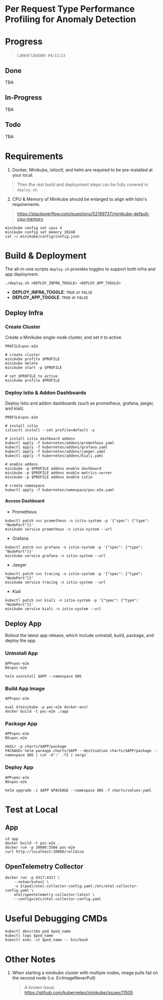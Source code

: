 # Per Request Type Performance Profiling for Anomaly Detection

# Progress
> Latest Update: `04/12/23`
## Done
TBA

## In-Progress
TBA

## Todo
TBA


# Requirements
1. Docker, Minikube, istioctl, and helm are required to be pre-installed at your local.
> Then the rest build and deployment steps can be fully covered in `deploy.sh`.

2. CPU & Memory of Minikube should be enlarged to align with Istio's requirements.
> https://stackoverflow.com/questions/52199737/minikube-default-cpu-memory

```shell
minikube config set cpus 4
minikube config set memory 10240
cat ~/.minikube/config/config.json
```


# Build & Deployment
The all-in-one scripts `deploy.sh` provides toggles to support both infra and app deployment.
```shell
./deploy.sh <DEPLOY_INFRA_TOGGLE> <DEPLOY_APP_TOGGLE>
```
* **DEPLOY_INFRA_TOGGLE**: `TRUE` or `FALSE`
* **DEPLOY_APP_TOGGLE**: `TRUE` or `FALSE`

## Deploy Infra
### Create Cluster
Create a Minikube single-node cluster, and set it to active.

```shell
PROFILE=poc-e2e

# create cluster
minikube profile $PROFILE
minikube delete
minikube start -p $PROFILE

# set $PROFILE to active
minikube profile $PROFILE
```

### Deploy Istio & Addon Dashboards
Deploy Istio and addon dashboards (such as prometheus, grafana, jaeger, and kiali).

```shell
PROFILE=poc-e2e

# install istio
istioctl install --set profile=default -y

# install istio dashboard addons
kubectl apply -f kubernetes/addons/prometheus.yaml
kubectl apply -f kubernetes/addons/grafana.yaml
kubectl apply -f kubernetes/addons/jaeger.yaml
kubectl apply -f kubernetes/addons/kiali.yaml

# enable addons
minikube -p $PROFILE addons enable dashboard
minikube -p $PROFILE addons enable metrics-server
minikube -p $PROFILE addons enable istio

# create namespace
kubectl apply -f kubernetes/namespace/poc-e2e.yaml
```

#### Access Dashboard
* Prometheus
```shell
kubectl patch svc prometheus -n istio-system -p '{"spec": {"type": "NodePort"}}'
minikube service prometheus -n istio-system --url
```

* Grafana
```shell
kubectl patch svc grafana -n istio-system -p '{"spec": {"type": "NodePort"}}'
minikube service grafana -n istio-system --url
```

* Jaeger
```shell
kubectl patch svc tracing -n istio-system -p '{"spec": {"type": "NodePort"}}'
minikube service tracing -n istio-system --url
```

* Kiali
```shell
kubectl patch svc kiali -n istio-system -p '{"spec": {"type": "NodePort"}}'
minikube service kiali -n istio-system --url
```


## Deploy App
Rollout the latest app release, which include uninstall, build, package, and deploy the app.

### Uninstall App
```shell
APP=poc-e2e
NS=poc-e2e

helm uninstall $APP --namespace $NS
```

### Build App Image
```shell
APP=poc-e2e

eval $(minikube -p poc-e2e docker-env)
docker build -t poc-e2e ./app
```

### Package App
```shell
APP=poc-e2e
NS=poc-e2e

mkdir -p charts/$APP/package
PACKAGE=`helm package charts/$APP --destination charts/$APP/package --namespace $NS | cut -d':' -f2 | xargs`
```

### Deploy App
```shell
APP=poc-e2e
NS=poc-e2e

helm upgrade -i $APP $PACKAGE --namespace $NS -f charts/values.yaml
```


# Test at Local

## App
```shell
cd app
docker build -t poc-e2e .
docker run -p 30000:5566 poc-e2e
curl http://localhost:30000/rolldice
```

## OpenTelemetry Collector

```shell
docker run -p 4317:4317 \
    --network=host \
    -v $(pwd)/otel-collector-config.yaml:/etc/otel-collector-config.yaml \
    otel/opentelemetry-collector:latest \
    --config=/etc/otel-collector-config.yaml
```

# Useful Debugging CMDs
```shell
kubectl describe pod $pod_name
kubectl logs $pod_name
kubectl exec -it $pod_name -- bin/bash
```

# Other Notes
1. When starting a minikube cluster with multiple nodes, image pulls fail on the second node (i.e. ErrImageNeverPull)
   > A known issue: https://github.com/kubernetes/minikube/issues/11505
